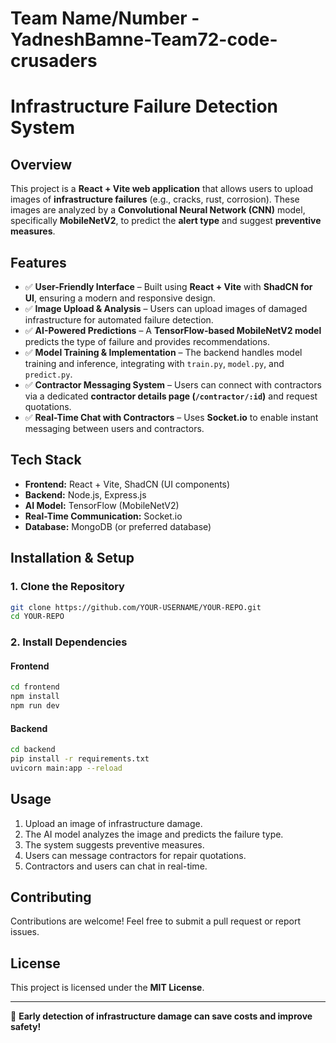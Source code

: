 ﻿# Team Name/Number - YadneshBamne-Team72-code-crusaders
# **Infrastructure Failure Detection System**

## **Overview**
This project is a **React + Vite web application** that allows users to upload images of **infrastructure failures** (e.g., cracks, rust, corrosion). These images are analyzed by a **Convolutional Neural Network (CNN)** model, specifically **MobileNetV2**, to predict the **alert type** and suggest **preventive measures**.

## **Features**
- ✅ **User-Friendly Interface** – Built using **React + Vite** with **ShadCN for UI**, ensuring a modern and responsive design.
- ✅ **Image Upload & Analysis** – Users can upload images of damaged infrastructure for automated failure detection.
- ✅ **AI-Powered Predictions** – A **TensorFlow-based MobileNetV2 model** predicts the type of failure and provides recommendations.
- ✅ **Model Training & Implementation** – The backend handles model training and inference, integrating with `train.py`, `model.py`, and `predict.py`.
- ✅ **Contractor Messaging System** – Users can connect with contractors via a dedicated **contractor details page (`/contractor/:id`)** and request quotations.
- ✅ **Real-Time Chat with Contractors** – Uses **Socket.io** to enable instant messaging between users and contractors.

## **Tech Stack**
- **Frontend:** React + Vite, ShadCN (UI components)
- **Backend:** Node.js, Express.js
- **AI Model:** TensorFlow (MobileNetV2)
- **Real-Time Communication:** Socket.io
- **Database:** MongoDB (or preferred database)

## **Installation & Setup**
### **1. Clone the Repository**
```sh
git clone https://github.com/YOUR-USERNAME/YOUR-REPO.git
cd YOUR-REPO
```

### **2. Install Dependencies**
#### **Frontend**
```sh
cd frontend
npm install
npm run dev
```

#### **Backend**
```sh
cd backend
pip install -r requirements.txt
uvicorn main:app --reload   
```

## **Usage**
1. Upload an image of infrastructure damage.
2. The AI model analyzes the image and predicts the failure type.
3. The system suggests preventive measures.
4. Users can message contractors for repair quotations.
5. Contractors and users can chat in real-time.

## **Contributing**
Contributions are welcome! Feel free to submit a pull request or report issues.

## **License**
This project is licensed under the **MIT License**.

---
🚀 **Early detection of infrastructure damage can save costs and improve safety!**


 
